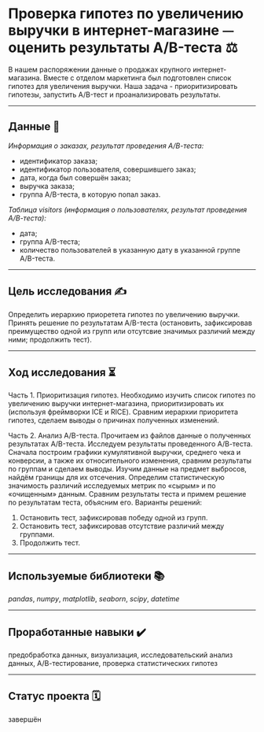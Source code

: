 # Проверка гипотез по увеличению выручки в интернет-магазине ⏤ оценить результаты A/B-теста ⚖️
В нашем распоряжении данные о продажах крупного интернет-магазина. Вместе с отделом маркетинга был подготовлен список гипотез для увеличения выручки. Наша задача - приоритизировать гипотезы, запустить A/B-тест и проанализировать результаты. 
___
## Данные 📝
*Информация о заказах, результат проведения А/В-теста:*

- идентификатор заказа;
- идентификатор пользователя, совершившего заказ;
- дата, когда был совершён заказ;
- выручка заказа;
- группа A/B-теста, в которую попал заказ.

*Таблица visitors  (информация о пользователях, результат проведения А/В-теста):*

- дата;
- группа A/B-теста;
- количество пользователей в указанную дату в указанной группе A/B-теста.
___

## Цель исследования ✍️
Определить иерархию приоретета гипотез по увеличению выручки. Принять решение по результатам A/B-теста (остановить, зафиксировав преимущество одной из групп или отсутсвие значимых различий между ними; продолжить тест).
___
## Ход исследования ⏳
Часть 1. Приоритизация гипотез.
Необходимо изучить список гипотез по увеличению выручки интернет-магазина, приоритизировать их (используя фреймворки ICE и RICE). Сравним  иерархии приоритета гипотез, сделаем выводы о причинах полученных изменений.  

Часть 2. Анализ A/B-теста.
Прочитаем из файлов данные о полученных результатах A/B-теста.
Исследуем результаты проведенного А/В-теста. Сначала построим графики кумулятивной выручки, среднего чека и конверсии, а также их относительного изменения, сравним результаты по группам и сделаем выводы. Изучим данные на предмет выбросов, найдём границы для их отсечения. Определим статистическую значимость различий исследуемых метрик по «сырым» и по «очищенным» данным. Сравним результаты теста и примем решение по результатам теста, объясним его. Варианты решений: 
    
1. Остановить тест, зафиксировав победу одной из групп. 
2. Остановить тест, зафиксировав отсутствие различий между группами. 
3. Продолжить тест.
___
## Используемые библиотеки 📚
*pandas*, *numpy*, *matplotlib*, *seaborn*, *scipy*, *datetime*
___
## Проработанные навыки ✔️
предобработка данных, визуализация, исследовательский анализ данных, А/В-тестирование, проверка статистических гипотез
___
## Статус проекта 🗓
завершён
